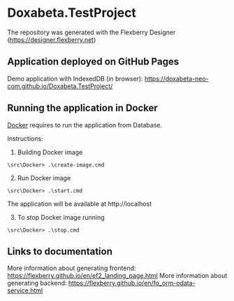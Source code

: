 # Doxabeta.TestProject
The repository was generated with the Flexberry Designer (https://designer.flexberry.net)

## Application deployed on GitHub Pages

Demo application with IndexedDB (in browser):
https://doxabeta-neo-com.github.io/Doxabeta.TestProject/

## Running the application in Docker

[Docker](https://docker.com) requires to run the  application from Database.

Instructions:

1. Building Docker image
```
\src\Docker> .\create-image.cmd
```

2. Run Docker image
```
\src\Docker> .\start.cmd
```

The application will be available at http://localhost

3. To stop Docker image running
```
\src\Docker> .\stop.cmd
```

## Links to documentation

More information about generating frontend: https://flexberry.github.io/en/ef2_landing_page.html
More information about generating backend: https://flexberry.github.io/en/fo_orm-odata-service.html
